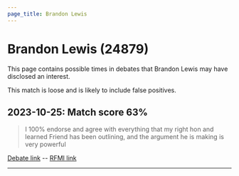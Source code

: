```yaml
---
page_title: Brandon Lewis
---
```


# Brandon Lewis  (24879)

This page contains possible times in debates that Brandon Lewis may have disclosed an interest.

This match is loose and is likely to include false positives. 



## 2023-10-25: Match score 63%

>I 100% endorse and agree with everything that my right hon and learned Friend has been outlining, and the argument he is making is very powerful

[Debate link](https://www.theyworkforyou.com/debates/?id=2023-10-25c.892.0)  --  [RFMI link](https://www.theyworkforyou.com/mp/24879/register)


---

